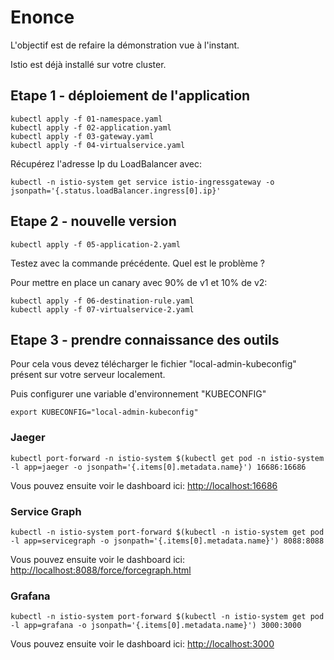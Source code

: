 # Enonce

L'objectif est de refaire la démonstration vue à l'instant.

Istio est déjà installé sur votre cluster.

## Etape 1 - déploiement de l'application

```language-bash
kubectl apply -f 01-namespace.yaml
kubectl apply -f 02-application.yaml
kubectl apply -f 03-gateway.yaml
kubectl apply -f 04-virtualservice.yaml
```

Récupérez l'adresse Ip du LoadBalancer avec:

```language-bash
kubectl -n istio-system get service istio-ingressgateway -o jsonpath='{.status.loadBalancer.ingress[0].ip}'
```

## Etape 2 - nouvelle version

```language-bash
kubectl apply -f 05-application-2.yaml
```

Testez avec la commande précédente.
Quel est le problème ?

Pour mettre en place un canary avec 90% de v1 et 10% de v2:

```language-bash
kubectl apply -f 06-destination-rule.yaml
kubectl apply -f 07-virtualservice-2.yaml
```

## Etape 3 - prendre connaissance des outils

Pour cela vous devez télécharger le fichier "local-admin-kubeconfig" présent sur votre serveur localement.

Puis configurer une variable d'environnement "KUBECONFIG"

```language-bash
export KUBECONFIG="local-admin-kubeconfig"
```

### Jaeger

```language-bash
kubectl port-forward -n istio-system $(kubectl get pod -n istio-system -l app=jaeger -o jsonpath='{.items[0].metadata.name}') 16686:16686
```

Vous pouvez ensuite voir le dashboard ici: [http://localhost:16686](http://localhost:16686)

### Service Graph

```language-bash
kubectl -n istio-system port-forward $(kubectl -n istio-system get pod -l app=servicegraph -o jsonpath='{.items[0].metadata.name}') 8088:8088
```

Vous pouvez ensuite voir le dashboard ici: [http://localhost:8088/force/forcegraph.html](http://localhost:8088/force/forcegraph.html)

### Grafana

```language-bash
kubectl -n istio-system port-forward $(kubectl -n istio-system get pod -l app=grafana -o jsonpath='{.items[0].metadata.name}') 3000:3000
```

Vous pouvez ensuite voir le dashboard ici: [http://localhost:3000](http://localhost:3000)
